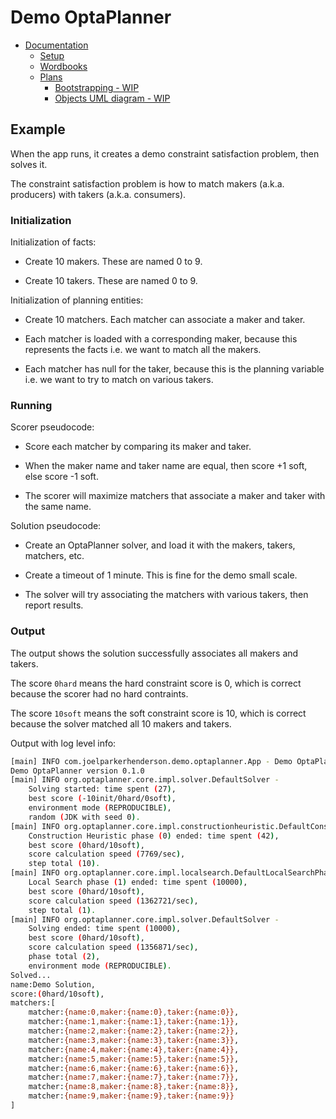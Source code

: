 # Demo OptaPlanner

* [Documentation](doc/)
  * [Setup](doc/setup.md)
  * [Wordbooks](doc/wordbooks/README.md)
  * [Plans](doc/plans/)
    * [Bootstrapping - WIP](doc/plans/bootstrapping.md)
    * [Objects UML diagram - WIP](doc/plans/objects.png)

## Example

When the app runs, it creates a demo constraint satisfaction problem, then solves it.

The constraint satisfaction problem is how to match makers (a.k.a. producers) with takers (a.k.a. consumers). 


### Initialization

Initialization of facts:

  * Create 10 makers. These are named 0 to 9.

  * Create 10 takers. These are named 0 to 9.

Initialization of planning entities:

  * Create 10 matchers. Each matcher can associate a maker and taker.

  * Each matcher is loaded with a corresponding maker, because this represents the facts i.e. we want to match all the makers.
  
  * Each matcher has null for the taker, because this is the planning variable i.e. we want to try to match on various takers.


### Running

Scorer pseudocode:

  * Score each matcher by comparing its maker and taker.
  
  * When the maker name and taker name are equal, then score +1 soft, else score -1 soft.

  * The scorer will maximize matchers that associate a maker and taker with the same name.

Solution pseudocode:

  * Create an OptaPlanner solver, and load it with the makers, takers, matchers, etc.

  * Create a timeout of 1 minute. This is fine for the demo small scale.

  * The solver will try associating the matchers with various takers, then report results.


### Output

The output shows the solution successfully associates all makers and takers.

The score `0hard` means the hard constraint score is 0, which is correct because the scorer had no hard contraints.

The score `10soft` means the soft constraint score is 10, which is correct because the solver matched all 10 makers and takers.

Output with log level info:

```sh
[main] INFO com.joelparkerhenderson.demo.optaplanner.App - Demo OptaPlanner version 0.1.0
Demo OptaPlanner version 0.1.0
[main] INFO org.optaplanner.core.impl.solver.DefaultSolver -
    Solving started: time spent (27),
    best score (-10init/0hard/0soft),
    environment mode (REPRODUCIBLE),
    random (JDK with seed 0).
[main] INFO org.optaplanner.core.impl.constructionheuristic.DefaultConstructionHeuristicPhase - 
    Construction Heuristic phase (0) ended: time spent (42), 
    best score (0hard/10soft), 
    score calculation speed (7769/sec), 
    step total (10).
[main] INFO org.optaplanner.core.impl.localsearch.DefaultLocalSearchPhase - 
    Local Search phase (1) ended: time spent (10000),
    best score (0hard/10soft), 
    score calculation speed (1362721/sec),
    step total (1).
[main] INFO org.optaplanner.core.impl.solver.DefaultSolver - 
    Solving ended: time spent (10000), 
    best score (0hard/10soft), 
    score calculation speed (1356871/sec), 
    phase total (2), 
    environment mode (REPRODUCIBLE).
Solved...
name:Demo Solution,
score:(0hard/10soft),
matchers:[
    matcher:{name:0,maker:{name:0},taker:{name:0}},
    matcher:{name:1,maker:{name:1},taker:{name:1}},
    matcher:{name:2,maker:{name:2},taker:{name:2}},
    matcher:{name:3,maker:{name:3},taker:{name:3}},
    matcher:{name:4,maker:{name:4},taker:{name:4}},
    matcher:{name:5,maker:{name:5},taker:{name:5}},
    matcher:{name:6,maker:{name:6},taker:{name:6}},
    matcher:{name:7,maker:{name:7},taker:{name:7}},
    matcher:{name:8,maker:{name:8},taker:{name:8}},
    matcher:{name:9,maker:{name:9},taker:{name:9}}
]
```
